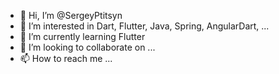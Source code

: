 - 👋 Hi, I’m @SergeyPtitsyn
- 👀 I’m interested in Dart, Flutter, Java, Spring, AngularDart, ...
- 🌱 I’m currently learning Flutter
- 💞️ I’m looking to collaborate on ...
- 📫 How to reach me ...

<!---
SergeyPtitsyn/SergeyPtitsyn is a ✨ special ✨ repository because its `README.md` (this file) appears on your GitHub profile.
You can click the Preview link to take a look at your changes.
--->
